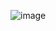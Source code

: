 

![image](https://user-images.githubusercontent.com/97594146/200044323-5f7bee95-4ce6-4ba3-990f-18be4d52b151.png)
